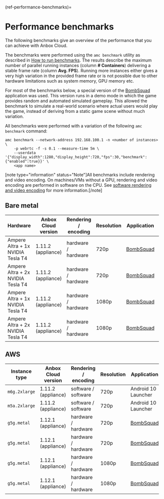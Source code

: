 (ref-performance-benchmarks)=
# Performance benchmarks

The following benchmarks give an overview of the performance that you can achieve with Anbox Cloud.

The benchmarks were performed using the `amc benchmark` utility as described in [How to run benchmarks](https://discourse.ubuntu.com/t/benchmarking-a-deployment/17770). The results describe the maximum number of parallel running instances (column **# Containers**) delivering a stable frame rate (column **Avg. FPS**). Running more instances either gives a very high variation in the provided frame rate or is not possible due to other hardware limitations such as system memory, GPU memory etc.

For most of the benchmarks below, a special version of the [BombSquad](https://www.froemling.net/apps/bombsquad) application was used. This version runs in a demo mode in which the game provides random and automated simulated gameplay. This allowed the benchmark to simulate a real-world scenario where actual users would play the game, instead of deriving from a static game scene without much variation.

All benchmarks were performed with a variation of the following `amc benchmark` command:

    amc benchmark --network-address 192.168.100.1 -n <number of instances> \
        -p webrtc -f -s 0.1 --measure-time 5m \
        --userdata '{"display_width":1280,"display_height":720,"fps":30,"benchmark":{"enabled":true}}' \
        <app name>

[note type="information" status="Note"]All benchmarks include rendering and video encoding. On machines/VMs without a GPU, rendering and video encoding are performed in software on the CPU. See [software rendering and video encoding](https://discourse.ubuntu.com/t/17768#software-rendering) for more information.[/note]

## Bare metal

| Hardware     | Anbox Cloud version | Rendering / encoding | Resolution | Application     | # Containers | Avg. FPS |
|-------------------------------------|---------------------|----------------------|------------|---------------------|--------------|---------|
| Ampere Altra + 1x NVIDIA Tesla T4   | 1.11.2 (appliance)  | hardware / hardware  | 720p       | [BombSquad](https://www.froemling.net/apps/bombsquad)    | 30           | 29      |
| Ampere Altra + 2x NVIDIA Tesla T4   | 1.11.2 (appliance)  | hardware / hardware  | 720p       | [BombSquad](https://www.froemling.net/apps/bombsquad)    | 55           | 29      |
| Ampere Altra + 1x NVIDIA Tesla T4   | 1.11.2 (appliance)  | hardware / hardware  | 1080p      | [BombSquad](https://www.froemling.net/apps/bombsquad)    | 20           | 28      |
| Ampere Altra + 2x NVIDIA Tesla T4   | 1.11.2 (appliance)  | hardware / hardware  | 1080p      | [BombSquad](https://www.froemling.net/apps/bombsquad)    | 50           | 26      |

## AWS

| Instance type | Anbox Cloud version | Rendering / encoding | Resolution | Application         | # Containers | Avg. FPS |
|---------------|---------------------|----------------------|------------|---------------------|--------------|---------|
| `m6g.2xlarge` | 1.11.2 (appliance)  | software / software  | 720p       | Android 10 Launcher | 3            | 20      |
| `m5a.2xlarge` | 1.11.2 (appliance)  | software / software  | 720p       | Android 10 Launcher | 3            | 13      |
| `g5g.metal`   | 1.12.1 (appliance)  | hardware / hardware  | 720p       | [BombSquad](https://www.froemling.net/apps/bombsquad) | 55 | 28 |
| `g5g.metal`   | 1.12.1 (appliance)  | hardware / hardware  | 720p       | [BombSquad](https://www.froemling.net/apps/bombsquad) | 40 | 55 |
| `g5g.metal`   | 1.12.1 (appliance)  | hardware / hardware  | 1080p      | [BombSquad](https://www.froemling.net/apps/bombsquad) | 40 | 27 |
| `g5g.metal`   | 1.12.1 (appliance)  | hardware / hardware  | 1080p      | [BombSquad](https://www.froemling.net/apps/bombsquad) | 20 | 57 |
